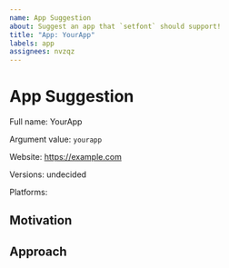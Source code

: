 ```yaml
---
name: App Suggestion
about: Suggest an app that `setfont` should support!
title: "App: YourApp"
labels: app
assignees: nvzqz
---
```


<!--
Thank you for suggestion an app for `setfont`!

Please fill in as much of the template below as possible. This helps us approach
supporting your suggested app.
-->

# App Suggestion

Full name: YourApp

<!--
This value is read by `setfont` to determine what app to target.

Be sure that `yourapp` does not conflict with an existing app! However some
values like `terminal` are exempt because the name exists on multiple platforms.
-->
Argument value: `yourapp`

<!--
Where can one go to read more about the app?
-->
Website: https://example.com

<!-- What app versions should we support? -->
Versions: undecided

Platforms:
<!--
- macOS
- Linux
- Windows
-->

## Motivation

<!--
Why should this app be supported?
-->

## Approach

<!--
How could we go about supporting this app?

If you're unsure, just write "Needs investigation." 🙂
-->
